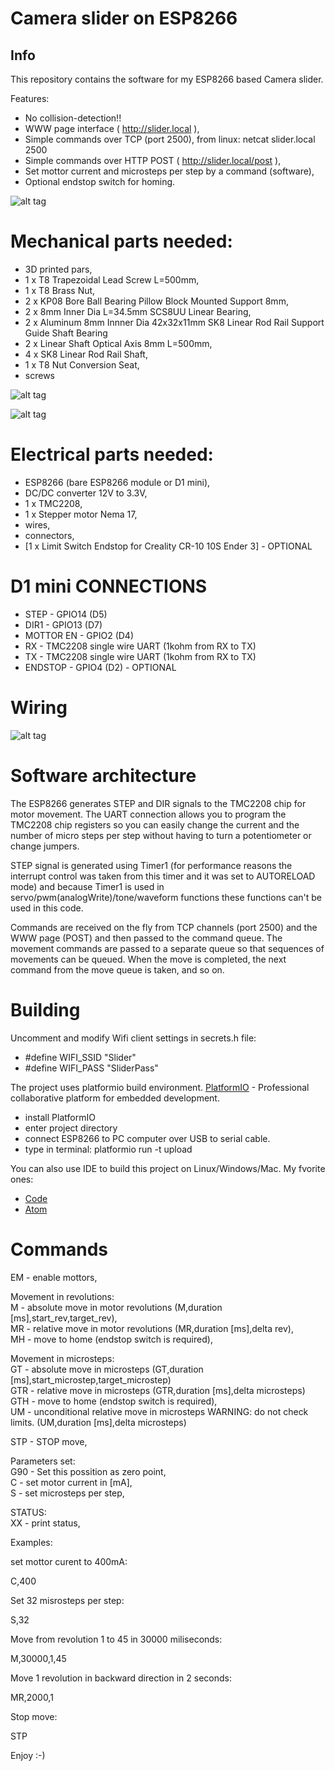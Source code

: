 # Camera slider on ESP8266

## Info

This repository contains the software for my ESP8266 based Camera slider.

Features:
- No collision-detection!!
- WWW page interface ( http://slider.local ),
- Simple commands over TCP (port 2500),
   from linux:
      netcat slider.local 2500
- Simple commands over HTTP POST ( http://slider.local/post ),
- Set mottor current and microsteps per step by a command (software),
- Optional endstop switch for homing.

![alt tag](https://github.com/BubuHub/ESP8266_Camera_Slider/blob/main/blob/assets/slider.jpg)


# Mechanical parts needed:
* 3D printed pars,
* 1 x T8 Trapezoidal Lead Screw L=500mm,
* 1 x T8 Brass Nut,
* 2 x KP08 Bore Ball Bearing Pillow Block Mounted Support 8mm,
* 2 x 8mm Inner Dia L=34.5mm SCS8UU Linear Bearing,
* 2 x Aluminum 8mm Innner Dia 42x32x11mm SK8 Linear Rod Rail Support Guide Shaft Bearing
* 2 x Linear Shaft Optical Axis 8mm L=500mm,
* 4 x SK8 Linear Rod Rail Shaft,
* 1 x T8 Nut Conversion Seat,
* screws


![alt tag](https://github.com/BubuHub/ESP8266_Camera_Slider/blob/main/blob/assets/front.jpg)

![alt tag](https://github.com/BubuHub/ESP8266_Camera_Slider/blob/main/blob/assets/rear.jpg)


# Electrical parts needed:
* ESP8266 (bare ESP8266 module or D1 mini),
* DC/DC converter 12V to 3.3V,
* 1 x TMC2208,
* 1 x Stepper motor Nema 17,
* wires,
* connectors,
* [1 x Limit Switch Endstop for Creality CR-10 10S Ender 3] - OPTIONAL


# D1 mini CONNECTIONS
* STEP      - GPIO14 (D5)
* DIR1      - GPIO13 (D7)
* MOTTOR EN - GPIO2  (D4)
* RX        - TMC2208 single wire UART (1kohm from RX to TX)
* TX        - TMC2208 single wire UART (1kohm from RX to TX)
* ENDSTOP   - GPIO4  (D2)  - OPTIONAL
# Wiring

![alt tag](https://github.com/BubuHub/ESP8266_Camera_Slider/blob/main/blob/assets/schematic.png)

# Software architecture

The ESP8266 generates STEP and DIR signals to the TMC2208 chip for motor movement. The UART connection allows you to program the TMC2208 chip registers so you can easily change the current and the number of micro steps per step without having to turn a potentiometer or change jumpers. 

STEP signal is generated using Timer1 (for performance reasons the interrupt control was taken from this timer and it was set to AUTORELOAD mode) and because Timer1 is used in servo/pwm(analogWrite)/tone/waveform functions these functions can't be used in this code. 

Commands are received on the fly from TCP channels (port 2500) and the WWW page (POST) and then passed to the command queue. The movement commands are passed to a separate queue so that sequences of movements can be queued. When the move is completed, the next command from the move queue is taken, and so on.

# Building

Uncomment and modify Wifi client settings in secrets.h file:
* #define WIFI_SSID                "Slider"
* #define WIFI_PASS                "SliderPass"

The project uses platformio build environment. 
[PlatformIO](https://platformio.org/) - Professional collaborative platform for embedded development.

* install PlatformIO
* enter project directory
* connect ESP8266 to PC computer over USB to serial cable.
* type in terminal:
  platformio run -t upload

You can also use IDE to build this project on Linux/Windows/Mac. My fvorite ones:
* [Code](https://code.visualstudio.com/) 
* [Atom](https://atom.io/)


# Commands
EM  - enable mottors,

Movement in revolutions:\
M   - absolute move in motor revolutions (M,duration [ms],start_rev,target_rev),\
MR  - relative move in motor revolutions (MR,duration [ms],delta rev),\
MH  - move to home (endstop switch is required),

Movement in microsteps:\
GT  - absolute move in microsteps (GT,duration [ms],start_microstep,target_microstep)\
GTR - relative move in microsteps (GTR,duration [ms],delta microsteps)\
GTH - move to home (endstop switch is required),\
UM  - unconditional relative move in microsteps WARNING: do not check limits. (UM,duration [ms],delta microsteps)

STP - STOP move,

Parameters set:\
G90 - Set this possition as zero point,\
C   - set motor current in [mA],\
S   - set microsteps per step,

STATUS:\
XX  - print status,


Examples:

set mottor curent to 400mA:

C,400

Set 32 misrosteps per step:

S,32

Move from revolution 1 to 45 in 30000 miliseconds:

M,30000,1,45

Move 1 revolution in backward direction in 2 seconds:

MR,2000,1

Stop move:

STP


Enjoy :-)

